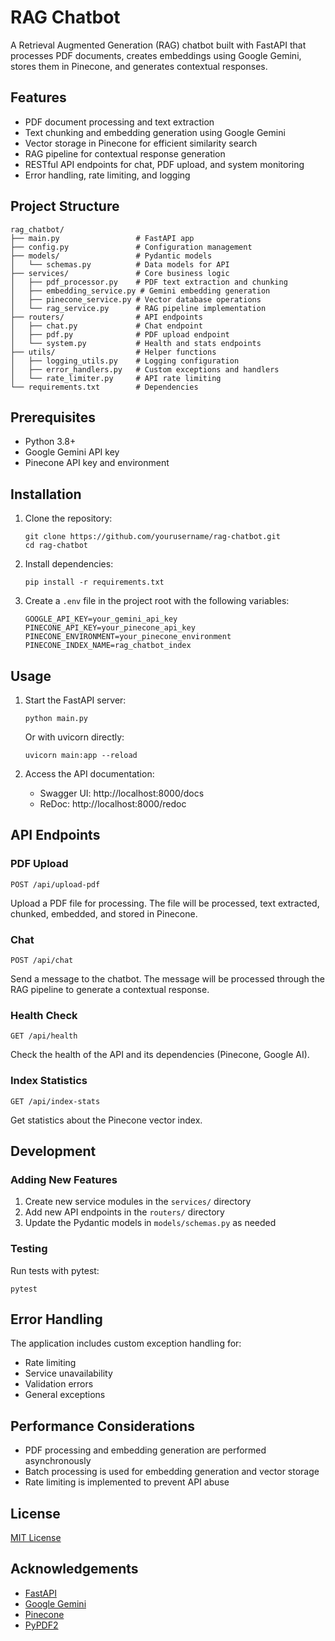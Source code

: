 # RAG Chatbot

A Retrieval Augmented Generation (RAG) chatbot built with FastAPI that processes PDF documents, creates embeddings using Google Gemini, stores them in Pinecone, and generates contextual responses.

## Features

- PDF document processing and text extraction
- Text chunking and embedding generation using Google Gemini
- Vector storage in Pinecone for efficient similarity search
- RAG pipeline for contextual response generation
- RESTful API endpoints for chat, PDF upload, and system monitoring
- Error handling, rate limiting, and logging

## Project Structure

```
rag_chatbot/
├── main.py                 # FastAPI app
├── config.py               # Configuration management
├── models/                 # Pydantic models
│   └── schemas.py          # Data models for API
├── services/               # Core business logic
│   ├── pdf_processor.py    # PDF text extraction and chunking
│   ├── embedding_service.py # Gemini embedding generation
│   ├── pinecone_service.py # Vector database operations
│   └── rag_service.py      # RAG pipeline implementation
├── routers/                # API endpoints
│   ├── chat.py             # Chat endpoint
│   ├── pdf.py              # PDF upload endpoint
│   └── system.py           # Health and stats endpoints
├── utils/                  # Helper functions
│   ├── logging_utils.py    # Logging configuration
│   ├── error_handlers.py   # Custom exceptions and handlers
│   └── rate_limiter.py     # API rate limiting
└── requirements.txt        # Dependencies
```

## Prerequisites

- Python 3.8+
- Google Gemini API key
- Pinecone API key and environment

## Installation

1. Clone the repository:
   ```
   git clone https://github.com/yourusername/rag-chatbot.git
   cd rag-chatbot
   ```

2. Install dependencies:
   ```
   pip install -r requirements.txt
   ```

3. Create a `.env` file in the project root with the following variables:
   ```
   GOOGLE_API_KEY=your_gemini_api_key
   PINECONE_API_KEY=your_pinecone_api_key
   PINECONE_ENVIRONMENT=your_pinecone_environment
   PINECONE_INDEX_NAME=rag_chatbot_index
   ```

## Usage

1. Start the FastAPI server:
   ```
   python main.py
   ```
   Or with uvicorn directly:
   ```
   uvicorn main:app --reload
   ```

2. Access the API documentation:
   - Swagger UI: http://localhost:8000/docs
   - ReDoc: http://localhost:8000/redoc

## API Endpoints

### PDF Upload
```
POST /api/upload-pdf
```
Upload a PDF file for processing. The file will be processed, text extracted, chunked, embedded, and stored in Pinecone.

### Chat
```
POST /api/chat
```
Send a message to the chatbot. The message will be processed through the RAG pipeline to generate a contextual response.

### Health Check
```
GET /api/health
```
Check the health of the API and its dependencies (Pinecone, Google AI).

### Index Statistics
```
GET /api/index-stats
```
Get statistics about the Pinecone vector index.

## Development

### Adding New Features

1. Create new service modules in the `services/` directory
2. Add new API endpoints in the `routers/` directory
3. Update the Pydantic models in `models/schemas.py` as needed

### Testing

Run tests with pytest:
```
pytest
```

## Error Handling

The application includes custom exception handling for:
- Rate limiting
- Service unavailability
- Validation errors
- General exceptions

## Performance Considerations

- PDF processing and embedding generation are performed asynchronously
- Batch processing is used for embedding generation and vector storage
- Rate limiting is implemented to prevent API abuse

## License

[MIT License](LICENSE)

## Acknowledgements

- [FastAPI](https://fastapi.tiangolo.com/)
- [Google Gemini](https://ai.google.dev/)
- [Pinecone](https://www.pinecone.io/)
- [PyPDF2](https://pypdf2.readthedocs.io/)